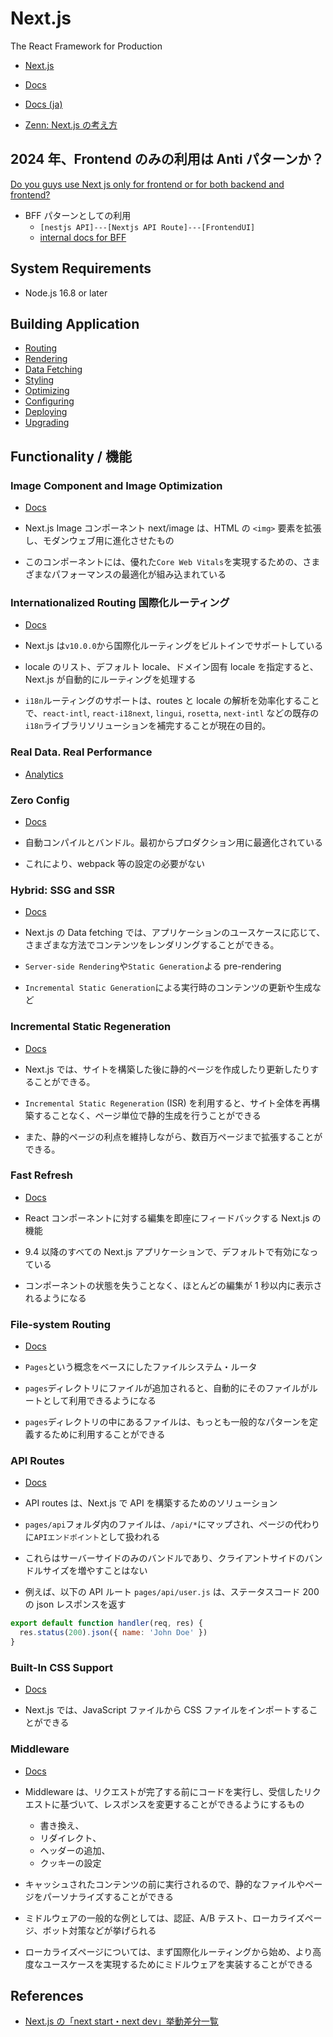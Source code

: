 # Next.js

The React Framework for Production

- [Next.js](https://nextjs.org/)
- [Docs](https://nextjs.org/docs/getting-started)
- [Docs (ja)](https://nextjs-ja-translation-docs.vercel.app/docs/getting-started)

- [Zenn: Next.js の考え方](https://zenn.dev/akfm/books/nextjs-basic-principle)

## 2024 年、Frontend のみの利用は Anti パターンか？

[Do you guys use Next js only for frontend or for both backend and frontend?](https://www.reddit.com/r/nextjs/comments/1bffsq1/do_you_guys_use_next_js_only_for_frontend_or_for/)

- BFF パターンとしての利用
  - `[nestjs API]---[Nextjs API Route]---[FrontendUI]`
  - [internal docs for BFF](../infra/backends-for-frontends.md)

## System Requirements

- Node.js 16.8 or later

## Building Application

- [Routing](./routing.md)
- [Rendering](./rendering.md)
- [Data Fetching](./data-fetching.md)
- [Styling](https://nextjs.org/docs/pages/building-your-application/styling)
- [Optimizing](./optimizations.md)
- [Configuring](https://nextjs.org/docs/pages/building-your-application/configuring)
- [Deploying](https://nextjs.org/docs/pages/building-your-application/deploying)
- [Upgrading](https://nextjs.org/docs/pages/building-your-application/upgrading)

## Functionality / 機能

### Image Component and Image Optimization

- [Docs](https://nextjs.org/docs/basic-features/image-optimization)

- Next.js Image コンポーネント next/image は、HTML の `<img>` 要素を拡張し、モダンウェブ用に進化させたもの
- このコンポーネントには、優れた`Core Web Vitals`を実現するための、さまざまなパフォーマンスの最適化が組み込まれている

### Internationalized Routing 国際化ルーティング

- [Docs](https://nextjs.org/docs/advanced-features/i18n-routing)

- Next.js は`v10.0.0`から国際化ルーティングをビルトインでサポートしている
- locale のリスト、デフォルト locale、ドメイン固有 locale を指定すると、Next.js が自動的にルーティングを処理する
- `i18n`ルーティングのサポートは、routes と locale の解析を効率化することで、`react-intl`, `react-i18next`, `lingui`, `rosetta`, `next-intl` などの既存の`i18n`ライブラリソリューションを補完することが現在の目的。

### Real Data. Real Performance

- [Analytics](https://nextjs.org/analytics)

### Zero Config

- [Docs](https://nextjs.org/docs/getting-started)

- 自動コンパイルとバンドル。最初からプロダクション用に最適化されている
- これにより、webpack 等の設定の必要がない

### Hybrid: SSG and SSR

- [Docs](https://nextjs.org/docs/basic-features/data-fetching/overview)

- Next.js の Data fetching では、アプリケーションのユースケースに応じて、さまざまな方法でコンテンツをレンダリングすることができる。
- `Server-side Rendering`や`Static Generation`よる pre-rendering
- `Incremental Static Generation`による実行時のコンテンツの更新や生成など

### Incremental Static Regeneration

- [Docs](https://nextjs.org/docs/basic-features/data-fetching/incremental-static-regeneration)

- Next.js では、サイトを構築した後に静的ページを作成したり更新したりすることができる。
- `Incremental Static Regeneration` (ISR) を利用すると、サイト全体を再構築することなく、ページ単位で静的生成を行うことができる
- また、静的ページの利点を維持しながら、数百万ページまで拡張することができる。

### Fast Refresh

- [Docs](https://nextjs.org/docs/basic-features/fast-refresh)

- React コンポーネントに対する編集を即座にフィードバックする Next.js の機能
- 9.4 以降のすべての Next.js アプリケーションで、デフォルトで有効になっている
- コンポーネントの状態を失うことなく、ほとんどの編集が 1 秒以内に表示されるようになる

### File-system Routing

- [Docs](https://nextjs.org/docs/routing/introduction)

- `Pages`という概念をベースにしたファイルシステム・ルータ
- `pages`ディレクトリにファイルが追加されると、自動的にそのファイルがルートとして利用できるようになる
- `pages`ディレクトリの中にあるファイルは、もっとも一般的なパターンを定義するために利用することができる

### API Routes

- [Docs](https://nextjs.org/docs/api-routes/introduction)

- API routes は、Next.js で API を構築するためのソリューション
- `pages/api`フォルダ内のファイルは、`/api/*`にマップされ、ページの代わりに`APIエンドポイント`として扱われる
- これらはサーバーサイドのみのバンドルであり、クライアントサイドのバンドルサイズを増やすことはない
- 例えば、以下の API ルート `pages/api/user.js` は、ステータスコード 200 の json レスポンスを返す

```js
export default function handler(req, res) {
  res.status(200).json({ name: 'John Doe' })
}
```

### Built-In CSS Support

- [Docs](https://nextjs.org/docs/basic-features/built-in-css-support)

- Next.js では、JavaScript ファイルから CSS ファイルをインポートすることができる

### Middleware

- [Docs](https://nextjs.org/docs/advanced-features/middleware)

- Middleware は、リクエストが完了する前にコードを実行し、受信したリクエストに基づいて、レスポンスを変更することができるようにするもの
  - 書き換え、
  - リダイレクト、
  - ヘッダーの追加、
  - クッキーの設定
- キャッシュされたコンテンツの前に実行されるので、静的なファイルやページをパーソナライズすることができる
- ミドルウェアの一般的な例としては、認証、A/B テスト、ローカライズページ、ボット対策などが挙げられる
- ローカライズページについては、まず国際化ルーティングから始め、より高度なユースケースを実現するためにミドルウェアを実装することができる

## References

- [Next.js の「next start・next dev」挙動差分一覧](https://zenn.dev/takepepe/scraps/321ce98dd8a81a)
